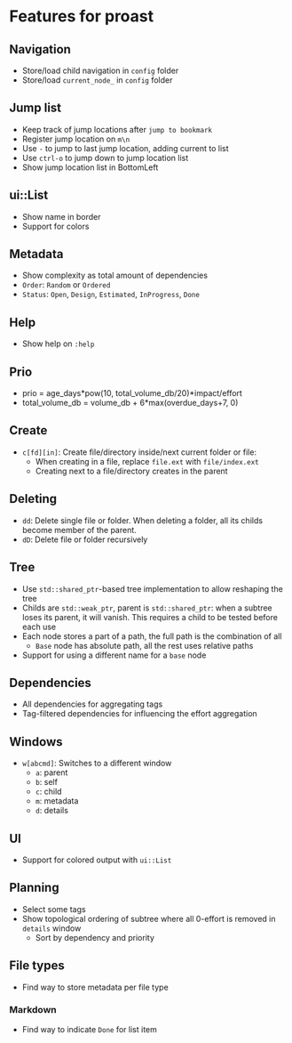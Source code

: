 Features for proast
===================

## Navigation

* Store/load child navigation in `config` folder
* Store/load `current_node_` in `config` folder

## Jump list

* Keep track of jump locations after `jump to bookmark`
* Register jump location on `m\n`
* Use `-` to jump to last jump location, adding current to list
* Use `ctrl-o` to jump down to jump location list
* Show jump location list in BottomLeft

## ui::List

* Show name in border
* Support for colors

## Metadata

* Show complexity as total amount of dependencies
* `Order`: `Random` or `Ordered`
* `Status`: `Open`, `Design`, `Estimated`, `InProgress`, `Done`

## Help

* Show help on `:help`

## Prio

* prio = age_days*pow(10, total_volume_db/20)*impact/effort
* total_volume_db = volume_db + 6*max(overdue_days+7, 0)

## Create

* `c[fd][in]`: Create file/directory inside/next current folder or file:
  * When creating in a file, replace `file.ext` with `file/index.ext`
  * Creating next to a file/directory creates in the parent

## Deleting

* `dd`: Delete single file or folder. When deleting a folder, all its childs become member of the parent.
* `dD`: Delete file or folder recursively

## Tree

* Use `std::shared_ptr`-based tree implementation to allow reshaping the tree
* Childs are `std::weak_ptr`, parent is `std::shared_ptr`: when a subtree loses its parent, it will vanish. This requires a child to be tested before each use
* Each node stores a part of a path, the full path is the combination of all
  * `Base` node has absolute path, all the rest uses relative paths
* Support for using a different name for a `base` node

## Dependencies

* All dependencies for aggregating tags
* Tag-filtered dependencies for influencing the effort aggregation

## Windows

* `w[abcmd]`: Switches to a different window
  * `a`: parent
  * `b`: self
  * `c`: child
  * `m`: metadata
  * `d`: details

## UI

* Support for colored output with `ui::List`

## Planning

* Select some tags
* Show topological ordering of subtree where all 0-effort is removed in `details` window
  * Sort by dependency and priority

## File types

* Find way to store metadata per file type

### Markdown

* Find way to indicate `Done` for list item
